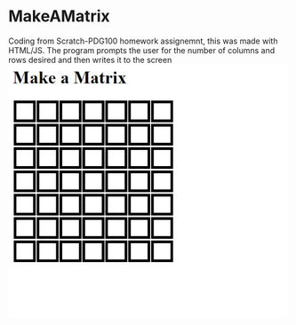 # MakeAMatrix
Coding from Scratch-PDG100 homework assignemnt, this was made with HTML/JS. The program prompts the user for the number of columns and rows desired and then writes it to the screen
<br>
<img src="https://github.com/Xxyumi-hub/MakeAMatrix/blob/main/matrix_pic.JPG" alt="screenshot">
